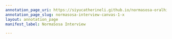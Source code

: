 ```yaml
---
annotation_page_uri: https://siyucatherineli.github.io/normasosa-oralhistory/annotations/normasosa-interview-canvas-1-x.json
annotation_page_slug: normasosa-interview-canvas-1-x
layout: annotation_page
manifest_label: NormaSosa Interview

---
```

